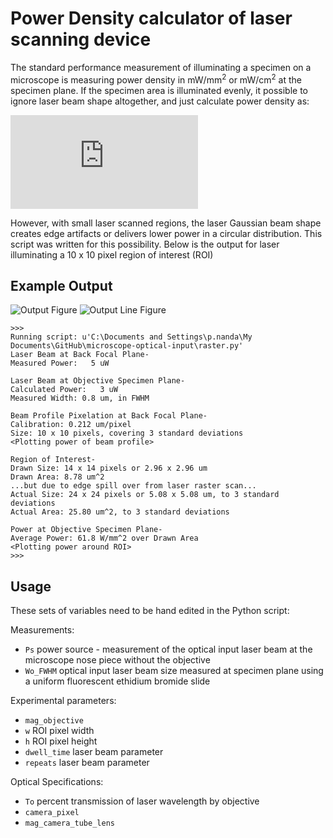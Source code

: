 Power Density calculator of laser scanning device
=================================================

The standard performance measurement of illuminating a specimen on a microscope is measuring power density in mW/mm<sup>2</sup> or mW/cm<sup>2</sup> at the specimen plane.  If the specimen area is illuminated evenly, it possible to ignore laser beam shape altogether, and just calculate power density as:

![equation](http://latex.codecogs.com/gif.latex?P_%7Bdensity%7D%3D%5Cfrac%7BP_%7Bobjective%7D%7D%7BArea%7D)

However, with small laser scanned regions, the laser Gaussian beam shape creates edge artifacts or delivers lower power in a circular distribution.  This script was written for this possibility.  Below is the output for laser illuminating a 10 x 10 pixel region of interest (ROI)


Example Output
--------------
<img src="https://github.com/downloads/omsai/microscope-optical-input/figure.png"
 alt="Output Figure" title="Laser beam profiles" />
<img src="https://github.com/downloads/omsai/microscope-optical-input/line_figure.png"
 alt="Output Line Figure" title="Center cross section of optical input" />
```
>>> 
Running script: u'C:\Documents and Settings\p.nanda\My Documents\GitHub\microscope-optical-input\raster.py'
Laser Beam at Back Focal Plane-
Measured Power:   5 uW

Laser Beam at Objective Specimen Plane-
Calculated Power:   3 uW
Measured Width: 0.8 um, in FWHM

Beam Profile Pixelation at Back Focal Plane-
Calibration: 0.212 um/pixel
Size: 10 x 10 pixels, covering 3 standard deviations
<Plotting power of beam profile>

Region of Interest-
Drawn Size: 14 x 14 pixels or 2.96 x 2.96 um
Drawn Area: 8.78 um^2
...but due to edge spill over from laser raster scan...
Actual Size: 24 x 24 pixels or 5.08 x 5.08 um, to 3 standard deviations
Actual Area: 25.80 um^2, to 3 standard deviations

Power at Objective Specimen Plane-
Average Power: 61.8 W/mm^2 over Drawn Area
<Plotting power around ROI>
>>> 
```


Usage
-----
These sets of variables need to be hand edited in the Python script:

Measurements:
*  `Ps` power source - measurement of the optical input laser beam at the microscope nose piece without the objective
*  `Wo_FWHM` optical input laser beam size measured at specimen plane using a uniform fluorescent ethidium bromide slide

Experimental parameters:
*  `mag_objective`
*  `w` ROI pixel width
*  `h` ROI pixel height
*  `dwell_time` laser beam parameter
*  `repeats` laser beam parameter

Optical Specifications:
*  `To` percent transmission of laser wavelength by objective
*  `camera_pixel`
*  `mag_camera_tube_lens`
